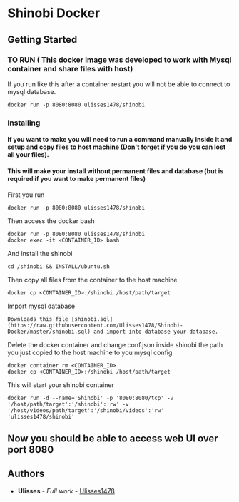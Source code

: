 # Shinobi Docker

## Getting Started
### TO RUN ( This docker image was developed to work with Mysql container and share files with host)
If you run like this after a container restart you will not be able to connect to mysql database.
```
docker run -p 8080:8080 ulisses1478/shinobi
```
### Installing

#### If you want to make you will need to run a command manually inside it and setup and copy files to host machine (Don't forget if you do you can lost all your files).

#### This will make your install without permanent files and database (but is required if you want to make permanent files)
First you run
```
docker run -p 8080:8080 ulisses1478/shinobi
```
Then access the docker bash
```
docker run -p 8080:8080 ulisses1478/shinobi
docker exec -it <CONTAINER_ID> bash
```
And install the shinobi
```
cd /shinobi && INSTALL/ubuntu.sh
```
Then copy all files from the container to the host machine
```
docker cp <CONTAINER_ID>:/shinobi /host/path/target
```
Import mysql database
```
Downloads this file [shinobi.sql](https://raw.githubusercontent.com/Ulisses1478/Shinobi-Docker/master/shinobi.sql) and import into database your database.
```
Delete the docker container and change conf.json inside shinobi the path you just copied to the host machine to you mysql config
```
docker container rm <CONTAINER_ID>
docker cp <CONTAINER_ID>:/shinobi /host/path/target
```
This will start your shinobi container
```
docker run -d --name='Shinobi' -p '8080:8080/tcp' -v '/host/path/target':'/shinobi':'rw' -v '/host/videos/path/target':'/shinobi/videos':'rw' 'ulisses1478/shinobi' 
```
## Now you should be able to access web UI over port 8080 
## Authors

* **Ulisses** - *Full work* - [Ulisses1478](https://github.com/ulisses1478)


